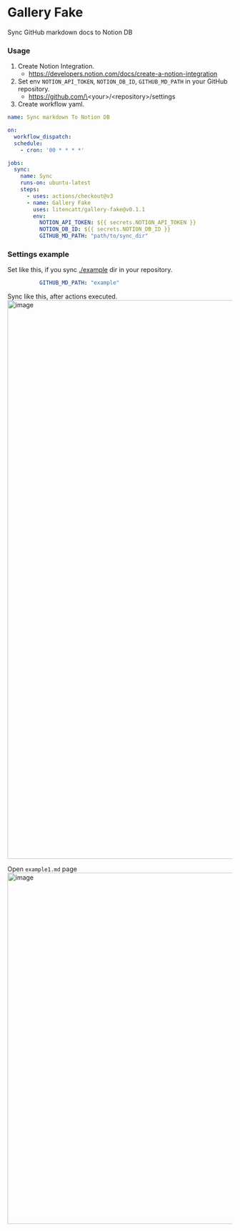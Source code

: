 # Gallery Fake

Sync GitHub markdown docs to Notion DB

### Usage

1. Create Notion Integration.
    - https://developers.notion.com/docs/create-a-notion-integration
1. Set env `NOTION_API_TOKEN`, `NOTION_DB_ID`, `GITHUB_MD_PATH` in your GitHub repository.
   - https://github.com/\<your\>/\<repository\>/settings
1. Create workflow yaml.

```yml
name: Sync markdown To Notion DB

on:
  workflow_dispatch:
  schedule:
    - cron: '00 * * * *'

jobs:
  sync:
    name: Sync
    runs-on: ubuntu-latest
    steps:
      - uses: actions/checkout@v3
      - name: Gallery Fake
        uses: litencatt/gallery-fake@v0.1.1
        env:
          NOTION_API_TOKEN: ${{ secrets.NOTION_API_TOKEN }}
          NOTION_DB_ID: ${{ secrets.NOTION_DB_ID }}
          GITHUB_MD_PATH: "path/to/sync_dir"
```

### Settings example
Set like this, if you sync [./example](https://github.com/litencatt/gallery-fake/tree/main/example) dir in your repository.
```yml
          GITHUB_MD_PATH: "example"
```
Sync like this, after actions executed.
<img width="1252" alt="image" src="https://user-images.githubusercontent.com/17349045/226583181-64664397-e4c9-4d85-9c6e-4950ca7cce20.png">

Open `example1.md` page
<img width="787" alt="image" src="https://user-images.githubusercontent.com/17349045/226583486-56d58273-995f-457b-9c6d-f60687214107.png">
